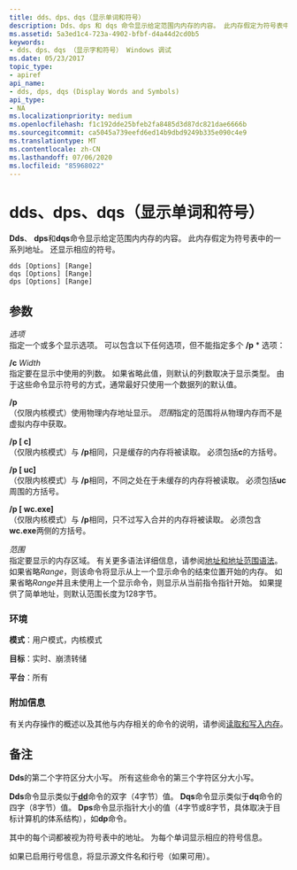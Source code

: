 ```yaml
---
title: dds、dps、dqs（显示单词和符号）
description: Dds、dps 和 dqs 命令显示给定范围内内存的内容。 此内存假定为符号表中的一系列地址。
ms.assetid: 5a3ed1c4-723a-4902-bfbf-d4a44d2cd0b5
keywords:
- dds、dps、dqs （显示字和符号） Windows 调试
ms.date: 05/23/2017
topic_type:
- apiref
api_name:
- dds, dps, dqs (Display Words and Symbols)
api_type:
- NA
ms.localizationpriority: medium
ms.openlocfilehash: f1c192dde25bfeb2fa8485d3d87dc821dae6666b
ms.sourcegitcommit: ca5045a739eefd6ed14b9dbd9249b335e090c4e9
ms.translationtype: MT
ms.contentlocale: zh-CN
ms.lasthandoff: 07/06/2020
ms.locfileid: "85968022"
---
```

# <a name="dds-dps-dqs-display-words-and-symbols"></a>dds、dps、dqs（显示单词和符号）


**Dds**、 **dps**和**dqs**命令显示给定范围内内存的内容。 此内存假定为符号表中的一系列地址。 还显示相应的符号。

```dbgcmd
dds [Options] [Range] 
dqs [Options] [Range] 
dps [Options] [Range] 
```

## <a name="span-idddk_cmd_display_words_and_symbols_dbgspanspan-idddk_cmd_display_words_and_symbols_dbgspanparameters"></a><span id="ddk_cmd_display_words_and_symbols_dbg"></span><span id="DDK_CMD_DISPLAY_WORDS_AND_SYMBOLS_DBG"></span>参数


<span id="_______Options______"></span><span id="_______options______"></span><span id="_______OPTIONS______"></span>*选项*   
指定一个或多个显示选项。 可以包含以下任何选项，但不能指定多个 **/p** \* 选项：

<span id="_c_Width"></span><span id="_c_width"></span><span id="_C_WIDTH"></span>**/c** *Width*  
指定要在显示中使用的列数。 如果省略此值，则默认的列数取决于显示类型。 由于这些命令显示符号的方式，通常最好只使用一个数据列的默认值。

<span id="_p"></span><span id="_P"></span>**/p**  
（仅限内核模式）使用物理内存地址显示。 *范围*指定的范围将从物理内存而不是虚拟内存中获取。

<span id="_p_c_"></span><span id="_P_C_"></span>**/p \[ c\]**  
（仅限内核模式）与 **/p**相同，只是缓存的内存将被读取。 必须包括**c**的方括号。

<span id="_p_uc_"></span><span id="_P_UC_"></span>**/p \[ uc\]**  
（仅限内核模式）与 **/p**相同，不同之处在于未缓存的内存将被读取。 必须包括**uc**周围的方括号。

<span id="_p_wc_"></span><span id="_P_WC_"></span>**/p \[ wc.exe\]**  
（仅限内核模式）与 **/p**相同，只不过写入合并的内存将被读取。 必须包含**wc.exe**两侧的方括号。

<span id="_______Range______"></span><span id="_______range______"></span><span id="_______RANGE______"></span>*范围*   
指定要显示的内存区域。 有关更多语法详细信息，请参阅[地址和地址范围语法](address-and-address-range-syntax.md)。 如果省略*Range*，则该命令将显示从上一个显示命令的结束位置开始的内存。 如果省略*Range*并且未使用上一个显示命令，则显示从当前指令指针开始。 如果提供了简单地址，则默认范围长度为128字节。

### <a name="span-idenvironmentspanspan-idenvironmentspanspan-idenvironmentspanenvironment"></a><span id="Environment"></span><span id="environment"></span><span id="ENVIRONMENT"></span>环境

**模式**：用户模式，内核模式

**目标**：实时、崩溃转储

**平台**：所有

 

 

### <a name="span-idadditional_informationspanspan-idadditional_informationspanspan-idadditional_informationspanadditional-information"></a><span id="Additional_Information"></span><span id="additional_information"></span><span id="ADDITIONAL_INFORMATION"></span>附加信息

有关内存操作的概述以及其他与内存相关的命令的说明，请参阅[读取和写入内存](reading-and-writing-memory.md)。

<a name="remarks"></a>备注
-------

**Dds**的第二个字符区分大小写。 所有这些命令的第三个字符区分大小写。

**Dds**命令显示类似于[**dd**](d--da--db--dc--dd--dd--df--dp--dq--du--dw--dw--dyb--dyd--display-memor.md)命令的双字（4字节）值。 **Dqs**命令显示类似于**dq**命令的四字（8字节）值。 **Dps**命令显示指针大小的值（4字节或8字节，具体取决于目标计算机的体系结构），如**dp**命令。

其中的每个词都被视为符号表中的地址。 为每个单词显示相应的符号信息。

如果已启用行号信息，将显示源文件名和行号（如果可用）。

 

 





